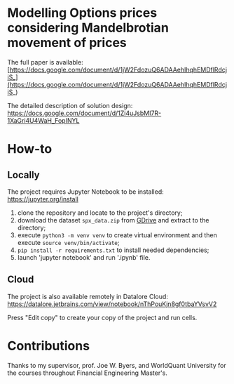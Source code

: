 # Modelling Options prices considering Mandelbrotian movement of prices

The full paper is available: [https://docs.google.com/document/d/1jW2FdozuQ6ADAAehIhqhEMDflRdcjiS_](https://docs.google.com/document/d/1jW2FdozuQ6ADAAehIhqhEMDflRdcjiS_)

The detailed description of solution design: https://docs.google.com/document/d/1Zi4uJsbMI7R-1XaGri4U4WaH_FopINYL

# How-to

## Locally
The project requires Jupyter Notebook to be installed: https://jupyter.org/install

1. clone the repository and locate to the project's directory;
2. download the dataset `spx_data.zip` from [GDrive](https://drive.google.com/drive/folders/1whTjxZp_bPfD-8f-q8OdmYcjNKHS_qQZ?usp=sharing) and extract to the directory;
3. execute `python3 -m venv venv` to create virtual environment and then execute `source venv/bin/activate`;
4. `pip install -r requirements.txt` to install needed dependencies;
5. launch 'jupyter notebook' and run '.ipynb' file.

## Cloud
The project is also available remotely in Datalore Cloud: https://datalore.jetbrains.com/view/notebook/nThPouKjn8gf0tbaYVsvV2

Press "Edit copy" to create your copy of the project and run cells.

# Contributions
Thanks to my supervisor, prof. Joe W. Byers, and WorldQuant University for the courses throughout Financial Engineering Master's.
